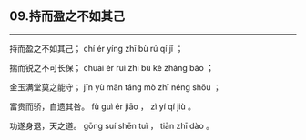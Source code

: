 ## 09.持而盈之不如其己
---


<ruby><rbc><rb> 持而盈之不如其己； </rb></rbc>
  <rtc><rt> chí  ér  yíng  zhī  bù  rú  qí  jǐ ；</rt></rtc>
</ruby>

<ruby><rbc><rb> 揣而锐之不可长保； </rb></rbc>
  <rtc><rt> chuāi  ér  ruì  zhī  bù  kě  zhǎng  bǎo ；</rt></rtc>
</ruby>

<ruby><rbc><rb> 金玉满堂莫之能守； </rb></rbc>
  <rtc><rt> jīn  yù  mǎn  táng  mò  zhī  néng  shǒu ；</rt></rtc>
</ruby>

<ruby><rbc><rb> 富贵而骄，自遗其咎。 </rb></rbc>
  <rtc><rt> fù  guì  ér  jiāo ， zì  yí  qí  jiù 。</rt></rtc>
</ruby>

<ruby><rbc><rb> 功遂身退，天之道。 </rb></rbc>
  <rtc><rt> gōng  suí  shēn  tuì ， tiān  zhī  dào 。</rt></rtc>
</ruby>

<ruby><rbc><rb>   </rb></rbc>
  <rtc><rt> </rt></rtc>
</ruby>

